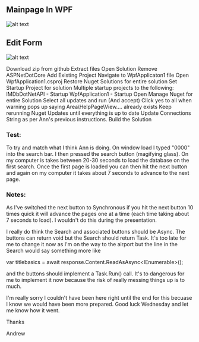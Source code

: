 <h2>Mainpage In WPF</h2>

![alt text](http://i948.photobucket.com/albums/ad330/switch_900/Mainpage_zpsiwlqtbmf.jpg)

<h2>Edit Form</h2>

![alt text](https://i948.photobucket.com/albums/ad330/switch_900/EditFormPage_zps4pc97bpj.jpg)

Download zip from github
Extract files
Open Solution
Remove ASPNetDotCore
Add Existing Project
Navigate to WpfApplicaton1 file
Open WpfApplication1.csproj
Restore Nuget Solutions for entire solution 
Set Startup Project for solution
Multiple startup projects to the following:
IMDbDotNetAPI - Startup
WpfApplication1 - Startup
Open Manage Nuget for entire Solution
Select all updates and run (And accept)
Click yes to all when warning pops up saying Area\HelpPage\View.... already exists
Keep rerunning Nuget Updates until everything is up to date
Update Connections String as per Ann's previous instructions.
Build the Solution

<h3>Test:</h3>
To try and match what I think Ann is doing.  On window load I typed "0000" into the search bar.
I then pressed the search button (magifying glass).
On my computer is takes between 20-30 seconds to load the database on the first search.
Once the first page is loaded you can then hit the next button and again on my computer it takes about 7 seconds to advance
to the next page.

<h3>Notes:</h3>
As I've switched the next button to Synchronous if you hit the next button 10 times quick it will advance the pages one at 
a time (each time taking about 7 seconds to load).  I wouldn't do this during the presentation.

I really do think the Search and associated buttons should be Async.  The buttons can return void but the Search should return Task.  It's too late for me to change it now as I'm on the way to the airport but the line in the Search would say something more like

var titlebasics = await response.Content.ReadAsAsync<IEnumerable<titlebasic>>();

and the buttons should implement a Task.Run() call.  It's to dangerous for me to implement it now because the risk of really messing things up is to much. 

I'm really sorry I couldn't have been here right until the end for this becuase I know we would have been more prepared.  Good luck Wednesday and let me know how it went.

Thanks

Andrew
